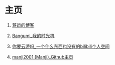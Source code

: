 # 主页

1. [蒋运的博客](https://blog.jiangyun.fun/)

2. [Bangumi_我的时光机](https://bgm.tv/user/752732)

3. [你要云游吗_一个什么东西也没有的bilibili个人空间](https://space.bilibili.com/425245752)

4. [manji2001 (Manji)_Github主页](https://github.com/manji2001)
